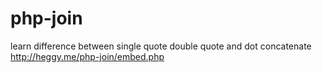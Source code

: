# php-join
learn difference between single quote double quote and dot concatenate
<br>
http://heggy.me/php-join/embed.php